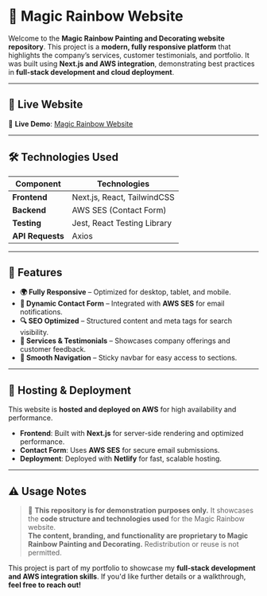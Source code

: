 # 🎨 Magic Rainbow Website  

Welcome to the **Magic Rainbow Painting and Decorating website repository**. This project is a **modern, fully responsive platform** that highlights the company’s services, customer testimonials, and portfolio. It was built using **Next.js and AWS integration**, demonstrating best practices in **full-stack development and cloud deployment**.

---

## 🔗 Live Website  

🚀 **Live Demo**: [Magic Rainbow Website](https://magic-rainbow-app.netlify.app/) 

---

## 🛠️ Technologies Used  

| Component       | Technologies                      |
|----------------|----------------------------------|
| **Frontend**   | Next.js, React, TailwindCSS      |
| **Backend**    | AWS SES (Contact Form)           |
| **Testing**    | Jest, React Testing Library      |
| **API Requests** | Axios                          |

---

## 📌 Features  

- **🌍 Fully Responsive** – Optimized for desktop, tablet, and mobile.  
- **📩 Dynamic Contact Form** – Integrated with **AWS SES** for email notifications.  
- **🔍 SEO Optimized** – Structured content and meta tags for search visibility.  
- **📂 Services & Testimonials** – Showcases company offerings and customer feedback.  
- **📌 Smooth Navigation** – Sticky navbar for easy access to sections.  

---

## 🚀 Hosting & Deployment  

This website is **hosted and deployed on AWS** for high availability and performance.  

- **Frontend**: Built with **Next.js** for server-side rendering and optimized performance.  
- **Contact Form**: Uses **AWS SES** for secure email submissions.  
- **Deployment**: Deployed with **Netlify** for fast, scalable hosting.  

---

## ⚠️ Usage Notes  

> 🚀 **This repository is for demonstration purposes only.** It showcases the **code structure and technologies used** for the Magic Rainbow website.  
> **The content, branding, and functionality are proprietary to Magic Rainbow Painting and Decorating.** Redistribution or reuse is not permitted.  

This project is part of my portfolio to showcase my **full-stack development and AWS integration skills**. If you'd like further details or a walkthrough, **feel free to reach out!**  

